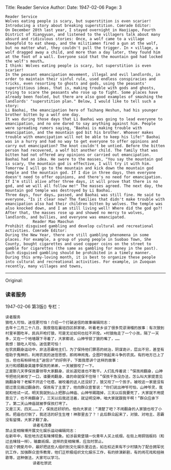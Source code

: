 Title: Reader Service
Author:
Date: 1947-02-06
Page: 3

    Reader Service
    Wolves eating people is scary, but superstition is even scarier! Introducing a story about breaking superstition. Comrade Editor:
    On December 28th last year, I stayed overnight in Haojiapo, Fourth District of Xiangyuan, and listened to the villagers talk about many absurd and ridiculous stories: Once, a wolf came to a village sheepfold to eat sheep, and the militiamen fired a gun at the wolf, but no matter what, they couldn't pull the trigger. In × village, a wolf dragged away a child, and more than a day later, they found him at the foot of a wall. Everyone said that the mountain god had locked the wolf's mouth…
    I think: Wolves eating people is scary, but superstition is even scarier!
    In the peasant emancipation movement, illegal and evil landlords, in order to maintain their sinful rule, used endless conspiracies and tricks, even resorting to ghosts and gods, using the peasants' superstitious ideas, that is, making trouble with gods and ghosts, trying to scare the peasants who rose up to fight. Some places have already been fooled, but there are also good examples of smashing the landlords' "superstition plan." Below, I would like to tell such a story:
    Li Baohai, the emancipation hero of Taihang Heshun, had his younger brother bitten by a wolf one day.
    It was during those days that Li Baohai was going to lead everyone to emancipation, and no one dared to say anything against him. People were spreading rumors saying, "Baohai is making trouble with emancipation, and the mountain god bit his brother. Whoever makes trouble with emancipation will not be able to keep his life!" Baohai was in a hurry and had no way to get everyone to offer opinions and carry out emancipation? The knot couldn't be untied. Before the bitten person had recovered, a wolf bit another child. The family that was bitten had not offered any opinions or carried out emancipation. Baohai had an idea. He swore to the masses, "You say the mountain god is scary, the mountain god is effective, I will try it with him. Tomorrow I will go to the mountain and kick down the mountain god temple and the mountain god. If I die in three days, then everyone doesn't need to offer opinions, and there's no need for emancipation. If I'm still alive after three days, it will prove that there is no god, and we will all follow me!" The masses agreed. The next day, the mountain god temple was destroyed by Li Baohai.
    Three days, four days… passed, and Baohai was still fine. He said to everyone, "Is it clear now? The families that didn't make trouble with emancipation also had their children bitten by wolves. The temple was also knocked down, and I am still living well! Where did the god go?! After that, the masses rose up and showed no mercy to wolves, landlords, and bullies, and everyone was emancipated.
                Reader Mao Maochun
    Prohibit disguised gambling and develop cultural and recreational activities. Comrade Editor:
    During the New Year, there are still gambling phenomena in some places. For example, a group of young people in Suobao Town, She County, bought cigarettes and used copper coins on the street to gamble for cigarettes (the same as gambling for money in the past). Such disguised gambling should be prohibited in a timely manner.
    During this army-loving month, it is best to organize these people into cultural and recreational activities. For example, in Zuoquan recently, many villages and towns,


<hr /> 

Original: 


### 读者服务

1947-02-06
第3版()
专栏：

    读者服务
    狼吃人可怕，迷信更可怕！介绍一个打破迷信的故事编辑同志：
    去年十二月二十八日，我夜宿在襄垣四区郝家坡，听着老乡谈了很多荒谬滑稽的故事：有次狼到村里羊圈吃羊，民兵开枪打狼，可是无论如何也拉不开拴。×村狼拖走了一个小孩，隔了一天多，又在一个地墙跟下寻着了，大家都说，山神爷锁了狼的嘴了，……
    我想：狼吃人可怕，迷信更可怕！
    在农民翻身运动中，非法恶霸地主们，为了保持他们罪恶的统治，阴谋诡计，层出不穷，甚至有借助于鬼神的，利用农民的迷信思想，即闹神闹鬼，企图吓倒起来斗争的农民。有的地方已上了当，但也有粉碎地主“迷信计”的好例子，下面我愿讲个这样的故事：
    太行和顺翻身英雄李保孩的弟弟，一天被狼咬了一下。
    正是那几天李保孩要领导大家翻身，说长道短谁也不敢干。人们乱传着说：“保孩闹翻身，山神爷把他兄弟咬了一口，谁要闹翻身，谁的命就保不住呀！”保孩干急没办法，怎么叫大家提意见搞翻身呀？老解不开这个圪瘩。被咬着的这人还没好了，狼又咬了一个孩子。被咬这一家是没有提过意见搞过翻身的，保孩有了主意了，他向群众宣誓说：“你们说出神爷可怕，山神爷灵，我就和他试一试，明天我就到山上把那山神庙、山神爷踢踏掉，三天以后我要死了，大家就不用提意见了，也不用翻身了。三天以后我还活着，就证明没神，咱大家就跟我干啊！”群众应承下了。第二天山神庙就被李保孩打垮了。
    又是三天、四天………了，保孩还好好的。他向大家说：“清楚了吧？不闹翻身的人家狼也咬了小孩。把庙也打倒了，我还活的好生生哩！神那里去了？！此后群众起来了，对狼、对地主、恶霸没有留情，大家才翻了身。
                读者毛茂春
    禁止变相赌博开展文化娱乐运动编辑同志：
    在新年中，有些地方还有赌博现象。如涉县索堡镇一伙青年人买上纸烟，在街上用铜钱板码（和过去赌钱一样），输赢纸烟，这样的变相赌博，应及时禁止。
    在这个拥爱月中，最好把这些人组织到文化娱乐里边去，如左权近来有不少村镇为了配合拥军优抗工作，加强群众宣传教育，他们正积极组织文化娱乐工作，有的排演新剧，有的闹花戏和扭秧歌等，这种做法，大家可以学习。
                读者杜崇武
